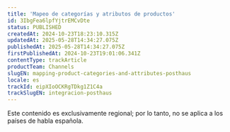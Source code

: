 ```yaml
---
title: 'Mapeo de categorías y atributos de productos'
id: 3IbgFea6lpfYjtrEMCvDte
status: PUBLISHED
createdAt: 2024-10-23T18:23:10.315Z
updatedAt: 2025-05-28T14:34:27.075Z
publishedAt: 2025-05-28T14:34:27.075Z
firstPublishedAt: 2024-10-23T19:01:06.341Z
contentType: trackArticle
productTeam: Channels
slugEN: mapping-product-categories-and-attributes-posthaus
locale: es
trackId: eipXIoOCKRgTDkg1Z1C4a
trackSlugEN: integracion-posthaus
---
```


<div class="alert alert-warning">
Este contenido es exclusivamente regional; por lo tanto, no se aplica a los países de habla española.
</div>
